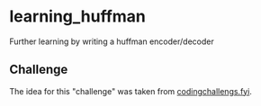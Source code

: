 # learning_huffman

Further learning by writing a huffman encoder/decoder

## Challenge
The idea for this "challenge" was taken from [codingchallengs.fyi](https://codingchallenges.fyi/challenges/challenge-huffman/).
